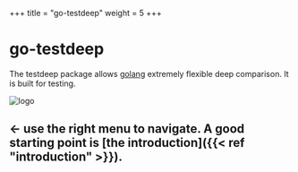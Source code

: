 +++
title = "go-testdeep"
weight = 5
+++

# go-testdeep

The testdeep package allows [golang](https://golang.org/) extremely
flexible deep comparison. It is built for testing.

![logo](images/logo.png)

## ← use the right menu to navigate. A good starting point is [the introduction]({{< ref "introduction" >}}).
